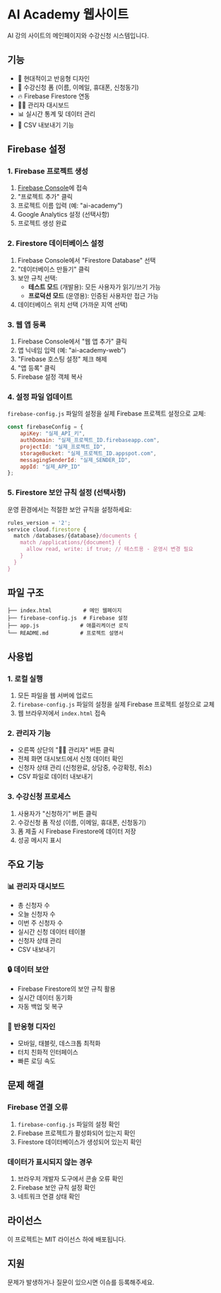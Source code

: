 # AI Academy 웹사이트

AI 강의 사이트의 메인페이지와 수강신청 시스템입니다.

## 기능

- 🎨 현대적이고 반응형 디자인
- 📝 수강신청 폼 (이름, 이메일, 휴대폰, 신청동기)
- 🔥 Firebase Firestore 연동
- 👨‍💼 관리자 대시보드
- 📊 실시간 통계 및 데이터 관리
- 📄 CSV 내보내기 기능

## Firebase 설정

### 1. Firebase 프로젝트 생성

1. [Firebase Console](https://console.firebase.google.com/)에 접속
2. "프로젝트 추가" 클릭
3. 프로젝트 이름 입력 (예: "ai-academy")
4. Google Analytics 설정 (선택사항)
5. 프로젝트 생성 완료

### 2. Firestore 데이터베이스 설정

1. Firebase Console에서 "Firestore Database" 선택
2. "데이터베이스 만들기" 클릭
3. 보안 규칙 선택:
   - **테스트 모드** (개발용): 모든 사용자가 읽기/쓰기 가능
   - **프로덕션 모드** (운영용): 인증된 사용자만 접근 가능
4. 데이터베이스 위치 선택 (가까운 지역 선택)

### 3. 웹 앱 등록

1. Firebase Console에서 "웹 앱 추가" 클릭
2. 앱 닉네임 입력 (예: "ai-academy-web")
3. "Firebase 호스팅 설정" 체크 해제
4. "앱 등록" 클릭
5. Firebase 설정 객체 복사

### 4. 설정 파일 업데이트

`firebase-config.js` 파일의 설정을 실제 Firebase 프로젝트 설정으로 교체:

```javascript
const firebaseConfig = {
    apiKey: "실제_API_키",
    authDomain: "실제_프로젝트_ID.firebaseapp.com",
    projectId: "실제_프로젝트_ID",
    storageBucket: "실제_프로젝트_ID.appspot.com",
    messagingSenderId: "실제_SENDER_ID",
    appId: "실제_APP_ID"
};
```

### 5. Firestore 보안 규칙 설정 (선택사항)

운영 환경에서는 적절한 보안 규칙을 설정하세요:

```javascript
rules_version = '2';
service cloud.firestore {
  match /databases/{database}/documents {
    match /applications/{document} {
      allow read, write: if true; // 테스트용 - 운영시 변경 필요
    }
  }
}
```

## 파일 구조

```
├── index.html          # 메인 웹페이지
├── firebase-config.js  # Firebase 설정
├── app.js             # 애플리케이션 로직
└── README.md          # 프로젝트 설명서
```

## 사용법

### 1. 로컬 실행

1. 모든 파일을 웹 서버에 업로드
2. `firebase-config.js` 파일의 설정을 실제 Firebase 프로젝트 설정으로 교체
3. 웹 브라우저에서 `index.html` 접속

### 2. 관리자 기능

- 오른쪽 상단의 "👨‍💼 관리자" 버튼 클릭
- 전체 화면 대시보드에서 신청 데이터 확인
- 신청자 상태 관리 (신청완료, 상담중, 수강확정, 취소)
- CSV 파일로 데이터 내보내기

### 3. 수강신청 프로세스

1. 사용자가 "신청하기" 버튼 클릭
2. 수강신청 폼 작성 (이름, 이메일, 휴대폰, 신청동기)
3. 폼 제출 시 Firebase Firestore에 데이터 저장
4. 성공 메시지 표시

## 주요 기능

### 📊 관리자 대시보드
- 총 신청자 수
- 오늘 신청자 수
- 이번 주 신청자 수
- 실시간 신청 데이터 테이블
- 신청자 상태 관리
- CSV 내보내기

### 🔒 데이터 보안
- Firebase Firestore의 보안 규칙 활용
- 실시간 데이터 동기화
- 자동 백업 및 복구

### 📱 반응형 디자인
- 모바일, 태블릿, 데스크톱 최적화
- 터치 친화적 인터페이스
- 빠른 로딩 속도

## 문제 해결

### Firebase 연결 오류
1. `firebase-config.js` 파일의 설정 확인
2. Firebase 프로젝트가 활성화되어 있는지 확인
3. Firestore 데이터베이스가 생성되어 있는지 확인

### 데이터가 표시되지 않는 경우
1. 브라우저 개발자 도구에서 콘솔 오류 확인
2. Firebase 보안 규칙 설정 확인
3. 네트워크 연결 상태 확인

## 라이선스

이 프로젝트는 MIT 라이선스 하에 배포됩니다.

## 지원

문제가 발생하거나 질문이 있으시면 이슈를 등록해주세요. 
